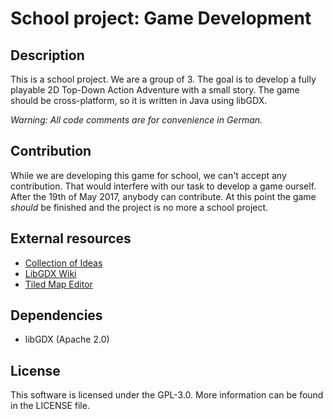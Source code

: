 # School project: Game Development

## Description
This is a school project. We are a group of 3. The goal is to develop a fully playable 2D Top-Down Action Adventure with a small story. The game should be cross-platform, so it is written in Java using libGDX. 

_Warning: All code comments are for convenience in German._

## Contribution
While we are developing this game for school, we can't accept any contribution. That would interfere with our task to develop a game ourself. After the 19th of May 2017, anybody can contribute. At this point the game _should_ be finished and the project is no more a school project.

## External resources
* [Collection of Ideas](https://piratenpad.de/p/RPG-school-game)
* [LibGDX Wiki](https://github.com/libgdx/libgdx/wiki)
* [Tiled Map Editor](http://www.mapeditor.org)

## Dependencies
* libGDX (Apache 2.0)

## License
This software is licensed under the GPL-3.0. More information can be found in the LICENSE file.

